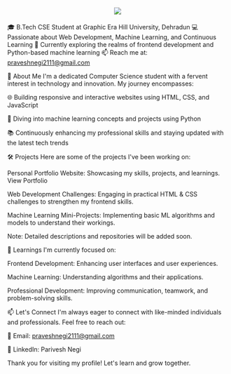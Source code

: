 <h1 align="center">
  <a href="https://git.io/typing-svg">
    <img src="https://readme-typing-svg.herokuapp.com/?lines=👋+Hii;I'm+Parivesh+Negi!&center=true&size=30">
  </a>
</h1>

🎓 B.Tech CSE Student at Graphic Era Hill University, Dehradun
💻 Passionate about Web Development, Machine Learning, and Continuous Learning
🌱 Currently exploring the realms of frontend development and Python-based machine learning
📫 Reach me at: praveshnegi2111@gmail.com

🚀 About Me
I'm a dedicated Computer Science student with a fervent interest in technology and innovation. My journey encompasses:

🌐 Building responsive and interactive websites using HTML, CSS, and JavaScript

🤖 Diving into machine learning concepts and projects using Python

📚 Continuously enhancing my professional skills and staying updated with the latest tech trends

🛠️ Projects
Here are some of the projects I've been working on:

Personal Portfolio Website: Showcasing my skills, projects, and learnings. View Portfolio

Web Development Challenges: Engaging in practical HTML & CSS challenges to strengthen my frontend skills.

Machine Learning Mini-Projects: Implementing basic ML algorithms and models to understand their workings.

Note: Detailed descriptions and repositories will be added soon.

📘 Learnings
I'm currently focused on:

Frontend Development: Enhancing user interfaces and user experiences.

Machine Learning: Understanding algorithms and their applications.

Professional Development: Improving communication, teamwork, and problem-solving skills.

📫 Let's Connect
I'm always eager to connect with like-minded individuals and professionals. Feel free to reach out:

📧 Email: praveshnegi2111@gmail.com

💼 LinkedIn: Parivesh Negi

Thank you for visiting my profile! Let's learn and grow together.
